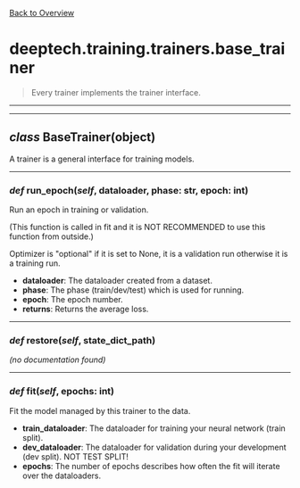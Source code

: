 [Back to Overview](../../../README.md)



# deeptech.training.trainers.base_trainer

> Every trainer implements the trainer interface.


---
---
## *class* **BaseTrainer**(object)

A trainer is a general interface for training models.


---
### *def* **run_epoch**(*self*, dataloader, phase: str, epoch: int)

Run an epoch in training or validation.

(This function is called in fit and it is NOT RECOMMENDED to use this function from outside.)

Optimizer is "optional" if it is set to None, it is a validation run otherwise it is a training run.

* **dataloader**: The dataloader created from a dataset.
* **phase**: The phase (train/dev/test) which is used for running.
* **epoch**: The epoch number.
* **returns**: Returns the average loss.


---
### *def* **restore**(*self*, state_dict_path)

*(no documentation found)*

---
### *def* **fit**(*self*, epochs: int)

Fit the model managed by this trainer to the data.

* **train_dataloader**: The dataloader for training your neural network (train split).
* **dev_dataloader**: The dataloader for validation during your development (dev split). NOT TEST SPLIT!
* **epochs**: The number of epochs describes how often the fit will iterate over the dataloaders.


